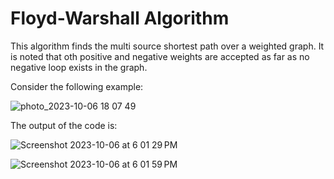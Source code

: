 # Floyd-Warshall Algorithm
This algorithm finds the multi source shortest path over a weighted graph. It is noted that oth positive and negative weights 
are accepted as far as no negative loop exists in the graph.

Consider the following example:

![photo_2023-10-06 18 07 49](https://github.com/sahandmsh/Algorithm-and-data-structures-examples/assets/82970651/e9cefb41-05b7-4270-a8cf-d6b74883a78e)


The output of the code is:

![Screenshot 2023-10-06 at 6 01 29 PM](https://github.com/sahandmsh/Algorithm-and-data-structures-examples/assets/82970651/14d96098-5645-402f-82d7-2b8af3308d62)

![Screenshot 2023-10-06 at 6 01 59 PM](https://github.com/sahandmsh/Algorithm-and-data-structures-examples/assets/82970651/57663917-92d3-4fe6-ab31-d9197686de30)
